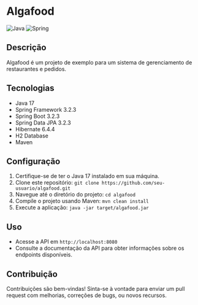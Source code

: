 # Algafood

![Java](https://img.shields.io/badge/Java-17-blue)
![Spring](https://img.shields.io/badge/Spring-3.2.3-green)

## Descrição
Algafood é um projeto de exemplo para um sistema de gerenciamento de restaurantes e pedidos.

## Tecnologias
- Java 17
- Spring Framework 3.2.3
- Spring Boot 3.2.3
- Spring Data JPA 3.2.3
- Hibernate 6.4.4
- H2 Database
- Maven

## Configuração
1. Certifique-se de ter o Java 17 instalado em sua máquina.
2. Clone este repositório: `git clone https://github.com/seu-usuario/algafood.git`
3. Navegue até o diretório do projeto: `cd algafood`
4. Compile o projeto usando Maven: `mvn clean install`
5. Execute a aplicação: `java -jar target/algafood.jar`

## Uso
- Acesse a API em `http://localhost:8080`
- Consulte a documentação da API para obter informações sobre os endpoints disponíveis.

## Contribuição
Contribuições são bem-vindas! Sinta-se à vontade para enviar um pull request com melhorias, correções de bugs, ou novos recursos.


